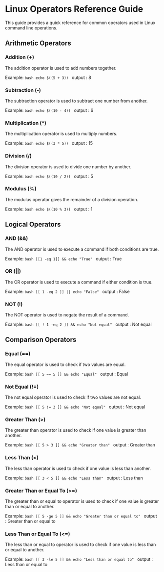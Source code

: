 # Linux Operators Reference Guide

This guide provides a quick reference for common operators used in Linux command line operations.

## Arithmetic Operators

### Addition (+)

The addition operator is used to add numbers together.

Example:
``bash
echo $((5 + 3))
``
output : 8


### Subtraction (-)

The subtraction operator is used to subtract one number from another.

Example:
``bash
echo $((10 - 4))
``
output : 6


### Multiplication (*)

The multiplication operator is used to multiply numbers.

Example:
``bash
echo $((3 * 5))
``
output : 15


### Division (/)

The division operator is used to divide one number by another.

Example:
``bash
echo $((10 / 2))
``
output : 5


### Modulus (%)

The modulus operator gives the remainder of a division operation.

Example:
``bash
echo $((10 % 3))
``
output : 1


## Logical Operators

### AND (&&)

The AND operator is used to execute a command if both conditions are true.

Example:
``bash
[[1 -eq 1]] && echo "True"
``
output : True


### OR (||)

The OR operator is used to execute a command if either condition is true.

Example:
``bash
[[ 1 -eq 2 ]] || echo "False"
``
output : False


### NOT (!)

The NOT operator is used to negate the result of a command.

Example:
``bash
[[ ! 1 -eq 2 ]] && echo "Not equal"
``
output : Not equal


## Comparison Operators

### Equal (==)

The equal operator is used to check if two values are equal.

Example:
``bash
[[ 5 == 5 ]] && echo "Equal"
``
output : Equal


### Not Equal (!=)

The not equal operator is used to check if two values are not equal.

Example:
``bash
[[ 5 != 3 ]] && echo "Not equal"
``
output : Not equal


### Greater Than (>)

The greater than operator is used to check if one value is greater than another.

Example:
``bash
[[ 5 > 3 ]] && echo "Greater than"
``
output : Greater than


### Less Than (<)

The less than operator is used to check if one value is less than another.

Example:
``bash
[[ 3 < 5 ]] && echo "Less than"
``
output : Less than


### Greater Than or Equal To (>=)

The greater than or equal to operator is used to check if one value is greater than or equal to another.

Example:
``bash
[[ 5 -ge 5 ]] && echo "Greater than or equal to"
``
output : Greater than or equal to


### Less Than or Equal To (<=)

The less than or equal to operator is used to check if one value is less than or equal to another.

Example:
``bash
 [[ 3 -le 5 ]] && echo "Less than or equal to"
 ``
 output : Less than or equal to
 
